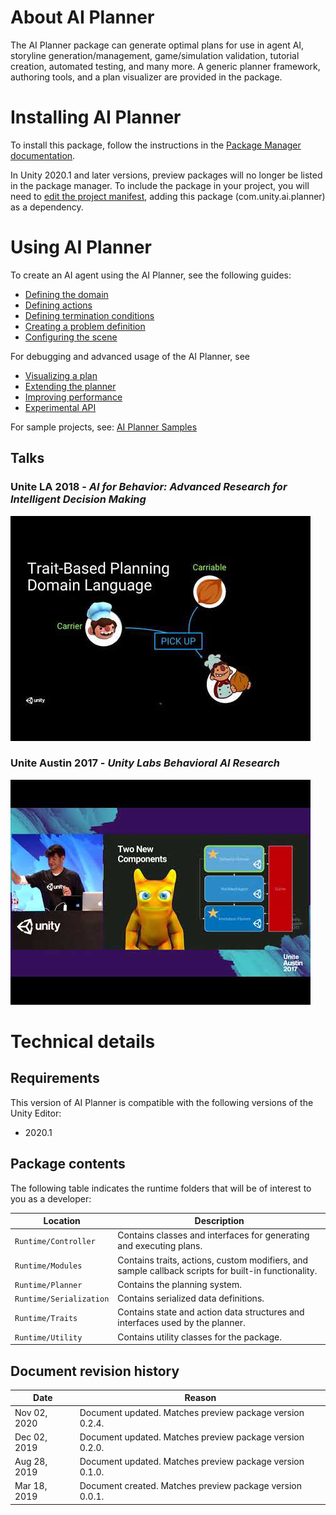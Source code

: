 # About AI Planner

The AI Planner package can generate optimal plans for use in agent AI, storyline generation/management, game/simulation validation, tutorial creation, automated testing, and many more. A generic planner framework, authoring tools, and a plan visualizer are provided in the package.


# Installing AI Planner

To install this package, follow the instructions in the [Package Manager documentation](https://docs.unity3d.com/Packages/com.unity.package-manager-ui@latest/index.html). 

In Unity 2020.1 and later versions, preview packages will no longer be listed in the package manager. To include the package in your project, you will need to [edit the project manifest](https://docs.unity3d.com/2020.1/Documentation/Manual/upm-concepts.html#Manifests), adding this package (com.unity.ai.planner) as a dependency.

# Using AI Planner
To create an AI agent using the AI Planner, see the following guides:
* [Defining the domain](DomainDefinition.md)
* [Defining actions](ActionDefinition.md)
* [Defining termination conditions](TerminationDefinition.md)
* [Creating a problem definition](ProblemDefinition.md)
* [Configuring the scene](ConfigureScene.md)

For debugging and advanced usage of the AI Planner, see 
* [Visualizing a plan](PlanVisualizer.md)
* [Extending the planner](CustomPlannerExtensions.md)
* [Improving performance](PlannerPerformanceTips.md)
* [Experimental API](CodeAPI.md)

For sample projects, see: [AI Planner Samples](https://github.com/Unity-Technologies/ai-planner-samples) 


## Talks
### Unite LA 2018 - _AI for Behavior: Advanced Research for Intelligent Decision Making_
[![Unite LA 2018](images/UniteLA.png)](https://www.youtube.com/watch?v=ZdN8dDa0ff4)

### Unite Austin 2017 - _Unity Labs Behavioral AI Research_
[![Unite Austin 2017](images/UniteAustin.png)](https://www.youtube.com/watch?v=78nhJNPS0vA)


# Technical details
## Requirements

This version of AI Planner is compatible with the following versions of the Unity Editor:
* 2020.1


## Package contents

The following table indicates the runtime folders that will be of interest to you as a developer:

|Location|Description|
|---|---|
|`Runtime/Controller`|Contains classes and interfaces for generating and executing plans.|
|`Runtime/Modules`|Contains traits, actions, custom modifiers, and sample callback scripts for built-in functionality.|
|`Runtime/Planner`|Contains the planning system.|
|`Runtime/Serialization`|Contains serialized data definitions.|
|`Runtime/Traits`|Contains state and action data structures and interfaces used by the planner.|
|`Runtime/Utility`|Contains utility classes for the package.|

## Document revision history

|Date|Reason|
|---|---|
|Nov 02, 2020|Document updated. Matches preview package version 0.2.4.|
|Dec 02, 2019|Document updated. Matches preview package version 0.2.0.|
|Aug 28, 2019|Document updated. Matches preview package version 0.1.0.|
|Mar 18, 2019|Document created. Matches preview package version 0.0.1.|